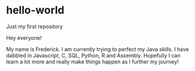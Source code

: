 # hello-world
Just my first repository

Hey everyone!

My name is Frederick. I am currently trying to perfect my Java skills. I have dabbled in Javascript, C, SQL, Python, R and Assembly. Hopefully I can learn a lot more and really make things happen as I further my journey!
